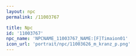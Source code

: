 ```yaml
---
layout: npc
permalink: /11003767

title: Npc
id: '11003767'
npc_name: 'NPCNAME_11003767_NAME:[F]Timaion01'
icon_url: 'portrait/npc/11003626_m_kranz_p.png'
---
```

